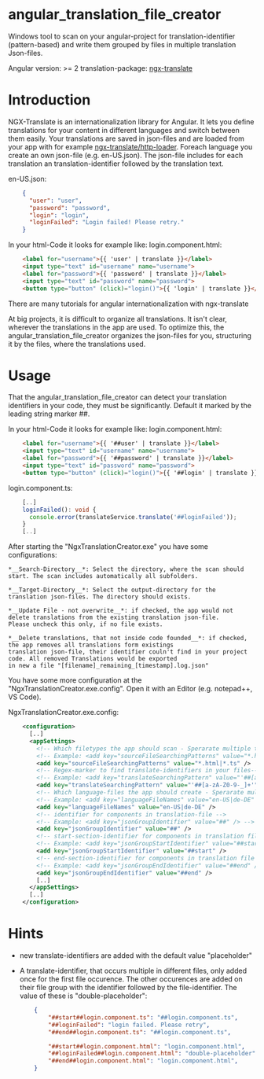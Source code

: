 # angular_translation_file_creator

Windows tool to scan on your angular-project for translation-identifier (pattern-based) and write them grouped by files in multiple translation Json-files.

Angular version: >= 2
translation-package: [ngx-translate](https://github.com/ngx-translate)

# Introduction

NGX-Translate is an internationalization library for Angular. It lets you define translations for your content in different languages and switch between them easily. Your translations are saved in json-files and are loaded from your app with for example [ngx-translate/http-loader](https://github.com/ngx-translate/http-loader).
Foreach language you create an own json-file (e.g. en-US.json). The json-file includes for each translation an translation-identifier followed by the translation text.

en-US.json:
```JSON
    {
      "user": "user",
      "password": "password",
      "login": "login",
      "loginFailed": "Login failed! Please retry."
    }
```

In your html-Code it looks for example like:
login.component.html:
```HTML
    <label for="username">{{ 'user' | translate }}</label>
    <input type="text" id="username" name="username">
    <label for="password">{{ 'password' | translate }}</label>
    <input type="text" id="password" name="password">
    <button type="button" (click)="login()">{{ 'login' | translate }}</button>
```

There are many tutorials for angular internationalization with ngx-translate

At big projects, it is difficult to organize all translations. It isn't clear, wherever the translations in the app are used.
To optimize this, the angular_translation_file_creator organizes the json-files for you, structuring it by the files, where the translations used.

# Usage

That the angular_translation_file_creator can detect your translation identifiers in your code, they must be significantly. Default it marked by the leading string marker ##.

In your html-Code it looks for example like:
login.component.html:
```HTML
    <label for="username">{{ '##user' | translate }}</label>
    <input type="text" id="username" name="username">
    <label for="password">{{ '##password' | translate }}</label>
    <input type="text" id="password" name="password">
    <button type="button" (click)="login()">{{ '##login' | translate }}</button>
```
    
login.component.ts:
```TypeScript
    [..]
    loginFailed(): void {
      console.error(translateService.translate('##loginFailed'));
    }
    [..]
```

After starting the "NgxTranslationCreator.exe" you have some configurations:
```
*__Search-Directory__*: Select the directory, where the scan should start. The scan includes automatically all subfolders.

*__Target-Directory__*: Select the output-directory for the translation json-files. The directory should exists.

*__Update File - not overwrite__*: if checked, the app would not delete translations from the existing translation json-file.
Please uncheck this only, if no file exists.

*__Delete translations, that not inside code founded__*: if checked, the app removes all translations form existings
translation json-file, their identifier couln't find in your project code. All removed Translations would be exported
in new a file "[filename]_remaining_[timestamp].log.json"
```

You have some more configuration at the "NgxTranslationCreator.exe.config". Open it with an Editor (e.g. notepad++, VS Code).

NgxTranslationCreator.exe.config:
```XML
    <configuration>
      [..]
      <appSettings>
        <!-- Which filetypes the app should scan - Sperarate multiple types with |  -->
        <!-- Example: <add key="sourceFileSearchingPatterns" value="*.html|*.ts" /> -->
        <add key="sourceFileSearchingPatterns" value="*.html|*.ts" />
        <!-- Regex-marker to find translate-identifiers in your files-->
        <!-- Example: <add key="translateSearchingPattern" value="'##[a-zA-Z0-9-_]+'" /> -->
        <add key="translateSearchingPattern" value="'##[a-zA-Z0-9-_]+'" />
        <!-- Which language-files the app should create - Sperarate multiple with |  -->
        <!-- Example: <add key="languageFileNames" value="en-US|de-DE" /> -->
        <add key="languageFileNames" value="en-US|de-DE" />
        <!-- identifier for components in translation-file -->
        <!-- Example: <add key="jsonGroupIdentifier" value="##" /> -->
        <add key="jsonGroupIdentifier" value="##" />
        <!-- start-section-identifier for components in translation file -->
        <!-- Example: <add key="jsonGroupStartIdentifier" value="##start" /> -->
        <add key="jsonGroupStartIdentifier" value="##start" />
        <!-- end-section-identifier for components in translation file -->
        <!-- Example: <add key="jsonGroupEndIdentifier" value="##end" /> -->
        <add key="jsonGroupEndIdentifier" value="##end" />
        [..]
      </appSettings>
      [..]
    </configuration>
```

# Hints

 * new translate-identifiers are added with the default value "placeholder"

 * A translate-identifier, that occurs multiple in different files, only added once for the first file occurence. The other occurences are added on their file group with the identifier followed by the file-identifier. The value of these is "double-placeholder":
    ```JSON
        {
            "##start##login.component.ts": "##login.component.ts",
            "##loginFailed": "login failed. Please retry",
            "##end##login.component.ts": "##login.component.ts",

            "##start##login.component.html": "login.component.html",
            "##loginFailed##login.component.html": "double-placeholder",
            "##end##login.component.html": "login.component.html",
        }
    ```

